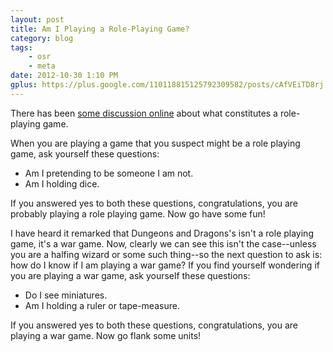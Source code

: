 ```yaml
---
layout: post
title: Am I Playing a Role-Playing Game?
category: blog
tags:
    - osr
    - meta
date: 2012-10-30 1:10 PM
gplus: https://plus.google.com/110118815125792309582/posts/cAfVEiTD8rj
---
```


There has been [some discussion online][1] about what constitutes a role-playing game.

When you are playing a game that you suspect might be a role playing game, ask yourself these questions:

 * Am I pretending to be someone I am not.
 * Am I holding dice.
 
If you answered yes to both these questions, congratulations, you are probably playing a role playing game. Now go have some fun!

I have heard it remarked that Dungeons and Dragons's isn't a role playing game, it's a war game. Now, clearly we can see this isn't the case--unless you are a halfing wizard or some such thing--so the next question to ask is: how do I know if I am playing a war game? If you find yourself wondering if you are playing a war game, ask yourself these questions:

 * Do I see miniatures.
 * Am I holding a ruler or tape-measure.
 
If you answered yes to both these questions, congratulations, you are playing a war game. Now go flank some units!


[1]: http://untimately.blogspot.ca/2012/10/role-playing.html